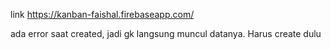 link https://kanban-faishal.firebaseapp.com/

ada error saat created, jadi gk langsung muncul datanya. Harus create dulu
